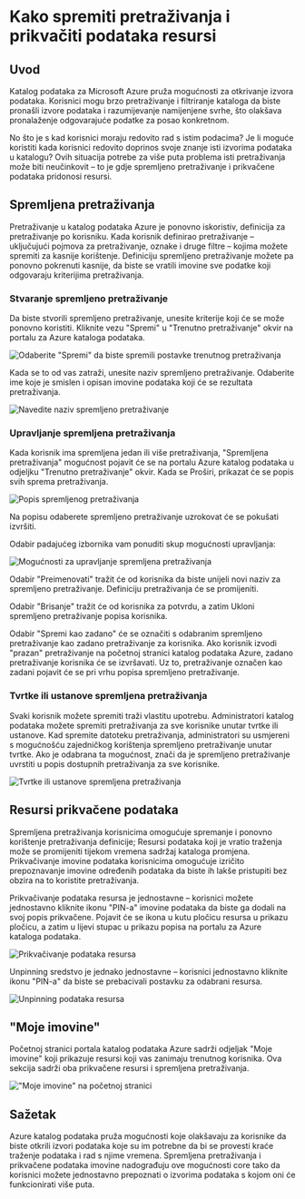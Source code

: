 <properties
   pageTitle="Kako spremiti pretraživanja i prikvačiti podataka imovine | Microsoft Azure"
   description="Upute u članku se isticanje mogućnosti Azure u katalogu podataka dodatka za spremanje izvora podataka i podataka resursi za kasnije ponovno korištenje."
   services="data-catalog"
   documentationCenter=""
   authors="steelanddata"
   manager="NA"
   editor=""
   tags=""/>
<tags
   ms.service="data-catalog"
   ms.devlang="NA"
   ms.topic="article"
   ms.tgt_pltfrm="NA"
   ms.workload="data-catalog"
   ms.date="10/10/2016"
   ms.author="maroche"/>

# <a name="how-to-save-searches-and-pin-data-assets"></a>Kako spremiti pretraživanja i prikvačiti podataka resursi

## <a name="introduction"></a>Uvod

Katalog podataka za Microsoft Azure pruža mogućnosti za otkrivanje izvora podataka. Korisnici mogu brzo pretraživanje i filtriranje kataloga da biste pronašli izvore podataka i razumijevanje namijenjene svrhe, što olakšava pronalaženje odgovarajuće podatke za posao konkretnom.

No što je s kad korisnici moraju redovito rad s istim podacima? Je li moguće koristiti kada korisnici redovito doprinos svoje znanje isti izvorima podataka u katalogu? Ovih situacija potrebe za više puta problema isti pretraživanja može biti neučinkovit – to je gdje spremljeno pretraživanje i prikvačene podataka pridonosi resursi.

## <a name="saved-searches"></a>Spremljena pretraživanja

Pretraživanje u katalog podataka Azure je ponovno iskoristiv, definicija za pretraživanje po korisniku. Kada korisnik definirao pretraživanje – uključujući pojmova za pretraživanje, oznake i druge filtre – kojima možete spremiti za kasnije korištenje. Definiciju spremljeno pretraživanje možete pa ponovno pokrenuti kasnije, da biste se vratili imovine sve podatke koji odgovaraju kriterijima pretraživanja.

### <a name="creating-a-saved-search"></a>Stvaranje spremljeno pretraživanje

Da biste stvorili spremljeno pretraživanje, unesite kriterije koji će se može ponovno koristiti. Kliknite vezu "Spremi" u "Trenutno pretraživanje" okvir na portalu za Azure kataloga podataka.

 ![Odaberite "Spremi" da biste spremili postavke trenutnog pretraživanja](./media/data-catalog-how-to-save-pin/01-save-option.png)

Kada se to od vas zatraži, unesite naziv spremljeno pretraživanje. Odaberite ime koje je smislen i opisan imovine podataka koji će se rezultata pretraživanja.

 ![Navedite naziv spremljeno pretraživanje](./media/data-catalog-how-to-save-pin/02-name.png)

### <a name="managing-saved-searches"></a>Upravljanje spremljena pretraživanja

Kada korisnik ima spremljena jedan ili više pretraživanja, "Spremljena pretraživanja" mogućnost pojavit će se na portalu Azure katalog podataka u odjeljku "Trenutno pretraživanje" okvir. Kada se Proširi, prikazat će se popis svih sprema pretraživanja.

 ![Popis spremljenog pretraživanja](./media/data-catalog-how-to-save-pin/03-list.png)

Na popisu odaberete spremljeno pretraživanje uzrokovat će se pokušati izvršiti.

Odabir padajućeg izbornika vam ponuditi skup mogućnosti upravljanja:

 ![Mogućnosti za upravljanje spremljena pretraživanja](./media/data-catalog-how-to-save-pin/04-managing.png)

Odabir "Preimenovati" tražit će od korisnika da biste unijeli novi naziv za spremljeno pretraživanje. Definiciju pretraživanja će se promijeniti.

Odabir "Brisanje" tražit će od korisnika za potvrdu, a zatim Ukloni spremljeno pretraživanje popisa korisnika.

Odabir "Spremi kao zadano" će se označiti s odabranim spremljeno pretraživanje kao zadano pretraživanje za korisnika. Ako korisnik izvodi "prazan" pretraživanje na početnoj stranici katalog podataka Azure, zadano pretraživanje korisnika će se izvršavati. Uz to, pretraživanje označen kao zadani pojavit će se pri vrhu popisa spremljeno pretraživanje.

### <a name="organizational-saved-searches"></a>Tvrtke ili ustanove spremljena pretraživanja

Svaki korisnik možete spremiti traži vlastitu upotrebu. Administratori katalog podataka možete spremiti pretraživanja za sve korisnike unutar tvrtke ili ustanove. Kad spremite datoteku pretraživanja, administratori su usmjereni s mogućnošću zajedničkog korištenja spremljeno pretraživanje unutar tvrtke. Ako je odabrana ta mogućnost, znači da je spremljeno pretraživanje uvrstiti u popis dostupnih pretraživanja za sve korisnike.

 ![Tvrtke ili ustanove spremljena pretraživanja](./media/data-catalog-how-to-save-pin/08-organizational-saved-search.png)


## <a name="pinned-data-assets"></a>Resursi prikvačene podataka

Spremljena pretraživanja korisnicima omogućuje spremanje i ponovno korištenje pretraživanja definicije; Resursi podataka koji je vratio traženja može se promijeniti tijekom vremena sadržaj kataloga promjena. Prikvačivanje imovine podataka korisnicima omogućuje izričito prepoznavanje imovine određenih podataka da biste ih lakše pristupiti bez obzira na to koristite pretraživanja.

Prikvačivanje podataka resursa je jednostavne – korisnici možete jednostavno kliknite ikonu "PIN-a" imovine podataka da biste ga dodali na svoj popis prikvačene. Pojavit će se ikona u kutu pločicu resursa u prikazu pločicu, a zatim u lijevi stupac u prikazu popisa na portalu za Azure kataloga podataka.

![Prikvačivanje podataka resursa](./media/data-catalog-how-to-save-pin/05-pinning.png)

Unpinning sredstvo je jednako jednostavne – korisnici jednostavno kliknite ikonu "PIN-a" da biste se prebacivali postavku za odabrani resursa.

![Unpinning podataka resursa](./media/data-catalog-how-to-save-pin/06-unpinning.png)

## <a name="my-assets"></a>"Moje imovine"
Početnoj stranici portala katalog podataka Azure sadrži odjeljak "Moje imovine" koji prikazuje resursi koji vas zanimaju trenutnog korisnika. Ova sekcija sadrži oba prikvačene resursi i spremljena pretraživanja.

!["Moje imovine" na početnoj stranici](./media/data-catalog-how-to-save-pin/07-my-assets.png)

## <a name="summary"></a>Sažetak
Azure katalog podataka pruža mogućnosti koje olakšavaju za korisnike da biste otkrili izvori podataka koje su im potrebne da bi se provesti kraće traženje podataka i rad s njime vremena. Spremljena pretraživanja i prikvačene podataka imovine nadograđuju ove mogućnosti core tako da korisnici možete jednostavno prepoznati o izvorima podataka s kojom oni će funkcionirati više puta.
